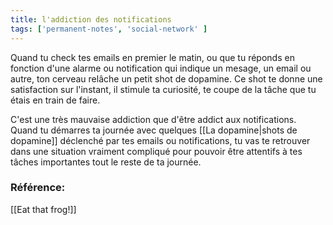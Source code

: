 ```yaml
---
title: l'addiction des notifications
tags: ['permanent-notes', 'social-network' ]
---
```


Quand tu check tes emails en premier le matin, ou que tu réponds en fonction d'une alarme ou notification qui indique un mesage, un email ou autre, ton cerveau relâche un petit shot de dopamine. Ce shot te donne une satisfaction sur l'instant, il stimule ta curiosité, te coupe de la tâche que tu étais en train de faire. 

C'est une très mauvaise addiction que d'être addict aux notifications. Quand tu démarres ta journée avec quelques [[La dopamine|shots de dopamine]] déclenché par tes emails ou notifications, tu vas te retrouver dans une situation vraiment compliqué pour pouvoir être attentifs à tes tâches importantes tout le reste de ta journée.


### Référence: 
[[Eat that frog!]]